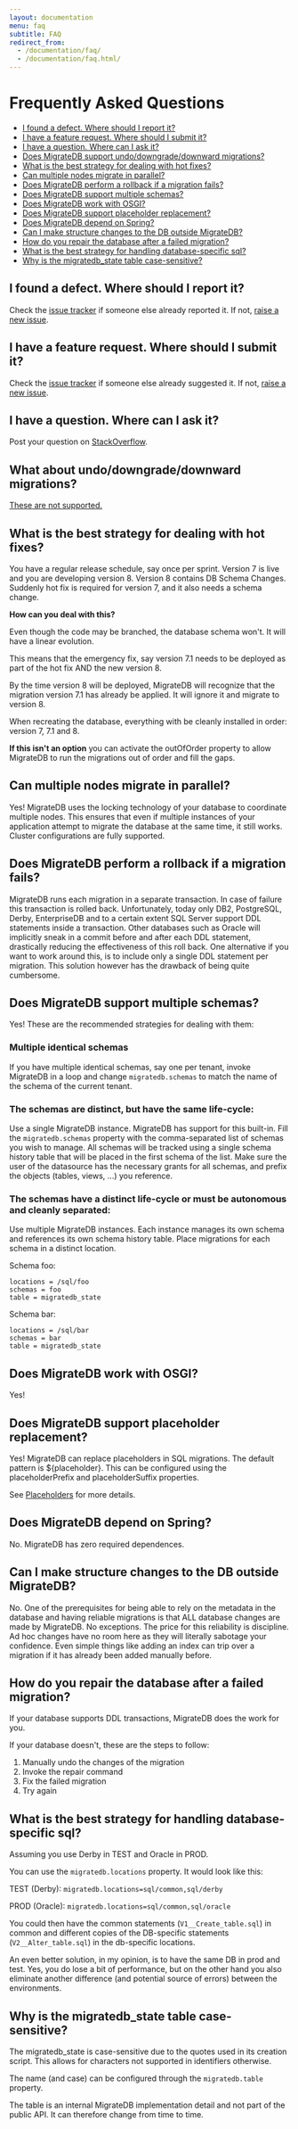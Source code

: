 ```yaml
---
layout: documentation
menu: faq
subtitle: FAQ
redirect_from:
  - /documentation/faq/
  - /documentation/faq.html/
---
```

# Frequently Asked Questions


* [I found a defect. Where should I report it?](#defect)
* [I have a feature request. Where should I submit it?](#feature-request)
* [I have a question. Where can I ask it?](#question)
* [Does MigrateDB support undo/downgrade/downward migrations?](#downgrade)
* [What is the best strategy for dealing with hot fixes?](#hot-fixes)
* [Can multiple nodes migrate in parallel?](#parallel)
* [Does MigrateDB perform a rollback if a migration fails?](#rollback)
* [Does MigrateDB support multiple schemas?](#multiple-schemas)
* [Does MigrateDB work with OSGI?](#osgi?)
* [Does MigrateDB support placeholder replacement?](#placeholders)
* [Does MigrateDB depend on Spring?](#spring)
* [Can I make structure changes to the DB outside MigrateDB?](#outside-changes)
* [How do you repair the database after a failed migration?](#repair)
* [What is the best strategy for handling database-specific sql?](#db-specific-sql)
* [Why is the migratedb_state table case-sensitive?](#case-sensitive)

<div id="defect"></div>

## I found a defect. Where should I report it?

Check the [issue tracker](https://github.com/daniel-huss/migratedb/issues?state=open) if someone else already reported
it. If not, [raise a new issue](https://github.com/daniel-huss/migratedb/issues?state=open).


<div id="feature-request"></div>

## I have a feature request. Where should I submit it?

Check the [issue tracker](https://github.com/daniel-huss/migratedb/issues?state=open) if someone else already suggested
it. If not, [raise a new issue](https://github.com/daniel-huss/migratedb/issues?state=open).

<div id="question"></div>

##  I have a question. Where can I ask it?

Post your question on [StackOverflow](http://stackoverflow.com).

<div id="downgrade"></div>

## What about undo/downgrade/downward migrations?

[These are not supported.](/migratedb/documentation/migrations#no-undo-migrations)

<div id="hot-fixes"></div>

## What is the best strategy for dealing with hot fixes?

You have a regular release schedule, say once per sprint. Version 7 is live and you are developing version 8. Version 8
contains DB Schema Changes. Suddenly hot fix is required for version 7, and it also needs a schema change.

**How can you deal with this?**

Even though the code may be branched, the database schema won't. It will have a linear evolution.

This means that the emergency fix, say version 7.1 needs to be deployed as part of the hot fix AND the new version 8.

By the time version 8 will be deployed, MigrateDB will recognize that the migration version 7.1 has already be applied.
It will ignore it and migrate to version 8.

When recreating the database, everything with be cleanly installed in order: version 7, 7.1 and 8.

**If this isn't an option** you can activate the outOfOrder property to allow MigrateDB to run the migrations out of
order and fill the gaps.

<div id="parallel"></div>

## Can multiple nodes migrate in parallel?

Yes! MigrateDB uses the locking technology of your database to coordinate multiple nodes. This ensures that even if
multiple instances of your application attempt to migrate the database at the same time, it still works. Cluster
configurations are fully supported.

<div id="rollback"></div>

## Does MigrateDB perform a rollback if a migration fails?

MigrateDB runs each migration in a separate transaction. In case of failure this transaction is rolled back.
Unfortunately, today only DB2, PostgreSQL, Derby, EnterpriseDB and to a certain extent SQL Server support DDL statements
inside a transaction. Other databases such as Oracle will implicitly sneak in a commit before and after each DDL
statement, drastically reducing the effectiveness of this roll back. One alternative if you want to work around this, is
to include only a single DDL statement per migration. This solution however has the drawback of being quite cumbersome.


<div id="multiple-schemas"></div>

## Does MigrateDB support multiple schemas?

Yes! These are the recommended strategies for dealing with them:

### Multiple identical schemas

If you have multiple identical schemas, say one per tenant, invoke MigrateDB in a loop and change `migratedb.schemas` to
match the name of the schema of the current tenant.

### The schemas are distinct, but have the same life-cycle:

Use a single MigrateDB instance. MigrateDB has support for this built-in. Fill the `migratedb.schemas` property with the
comma-separated list of schemas you wish to manage. All schemas will be tracked using a single schema history table that
will be placed in the first schema of the list. Make sure the user of the datasource has the necessary grants for all
schemas, and prefix the objects (tables, views, ...) you reference.

### The schemas have a distinct life-cycle or must be autonomous and cleanly separated:

Use multiple MigrateDB instances. Each instance manages its own schema and references its own schema history table.
Place migrations for each schema in a distinct location.

Schema foo:

    locations = /sql/foo
    schemas = foo
    table = migratedb_state

Schema bar:

    locations = /sql/bar
    schemas = bar
    table = migratedb_state


<div id="osgi"></div>

## Does MigrateDB work with OSGI?

Yes!


<div id="placeholders"></div>

## Does MigrateDB support placeholder replacement?

Yes! MigrateDB can replace placeholders in SQL migrations. The default pattern is ${placeholder}. This can be configured
using the placeholderPrefix and placeholderSuffix properties.

See [Placeholders](../configuration/placeholder) for more details.


<div id="spring"></div>

## Does MigrateDB depend on Spring?

No. MigrateDB has zero required dependences.

<div id="outside-changes"></div>

## Can I make structure changes to the DB outside MigrateDB?

No. One of the prerequisites for being able to rely on the metadata in the database and having reliable migrations is
that ALL database changes are made by MigrateDB. No exceptions. The price for this reliability is discipline. Ad hoc
changes have no room here as they will literally sabotage your confidence. Even simple things like adding an index can
trip over a migration if it has already been added manually before.

<div id="repair"></div>

## How do you repair the database after a failed migration?

If your database supports DDL transactions, MigrateDB does the work for you.

If your database doesn't, these are the steps to follow:

1. Manually undo the changes of the migration
2. Invoke the repair command
3. Fix the failed migration
4. Try again


<div id="db-specific-sql"></div>

## What is the best strategy for handling database-specific sql?

Assuming you use Derby in TEST and Oracle in PROD.

You can use the `migratedb.locations` property. It would look like this:

TEST (Derby): `migratedb.locations=sql/common,sql/derby`

PROD (Oracle): `migratedb.locations=sql/common,sql/oracle`

You could then have the common statements (`V1__Create_table.sql`) in common and different copies of the DB-specific
statements (`V2__Alter_table.sql`) in the db-specific locations.

An even better solution, in my opinion, is to have the same DB in prod and test. Yes, you do lose a bit of performance,
but on the other hand you also eliminate another difference (and potential source of errors) between the environments.


<div id="case-sensitive"></div>

## Why is the migratedb_state table case-sensitive?

The migratedb_state is case-sensitive due to the quotes used in its creation script. This allows for characters not
supported in identifiers otherwise.

The name (and case) can be configured through the `migratedb.table` property.

The table is an internal MigrateDB implementation detail and not part of the public API. It can therefore change from
time to time.
